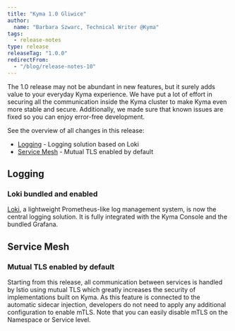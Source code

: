 ```yaml
---
title: "Kyma 1.0 Gliwice"
author:
  name: "Barbara Szwarc, Technical Writer @Kyma"
tags:
  - release-notes
type: release
releaseTag: "1.0.0"
redirectFrom:
  - "/blog/release-notes-10"
---
```


The 1.0 release may not be abundant in new features, but it surely adds value to your everyday Kyma experience. We have put a lot of effort in securing all the communication inside the Kyma cluster to make Kyma even more stable and secure. Additionally, we made sure that known issues are fixed so you can enjoy error-free development. 

<!-- overview -->


See the overview of all changes in this release:

- [Logging](#logging) - Logging solution based on Loki
- [Service Mesh](#service-mesh) - Mutual TLS enabled by default 

## Logging

### Loki bundled and enabled 

[Loki](https://github.com/grafana/loki), a lightweight Prometheus-like log management system, is now the central logging solution. It is fully integrated with the Kyma Console and the bundled Grafana. 

 
## Service Mesh

### Mutual TLS enabled by default

Starting from this release, all communication between services is handled by Istio using mutual TLS which greatly increases the security of implementations built on Kyma. As this feature is connected to the automatic sidecar injection, developers do not need to apply any additional configuration to enable mTLS. Note that you can easily disable mTLS on the Namespace or Service level. 
